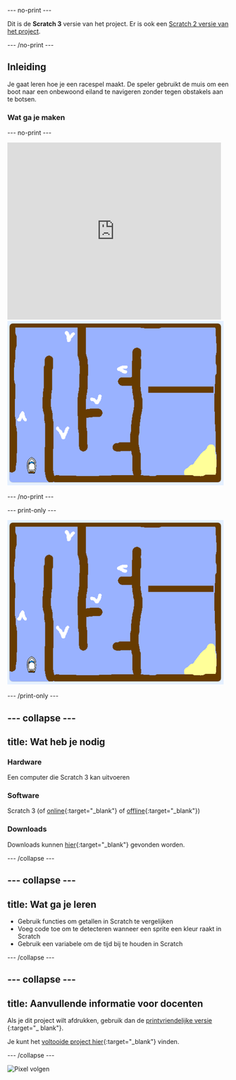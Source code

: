 \--- no-print \---

Dit is de **Scratch 3** versie van het project. Er is ook een [Scratch 2 versie van het project](https://projects.raspberrypi.org/en/projects/boat-race-scratch2).

\--- /no-print \---

## Inleiding

Je gaat leren hoe je een racespel maakt. De speler gebruikt de muis om een ​​boot naar een onbewoond eiland te navigeren zonder tegen obstakels aan te botsen.

### Wat ga je maken

\--- no-print \---

<div class="scratch-preview">
  <iframe allowtransparency="true" width="485" height="402" src="https://scratch.mit.edu/projects/embed/276662533/?autostart=false" frameborder="0" scrolling="no"></iframe>
  <img src="images/boat_race_demo.png">
</div>

\--- /no-print \---

\--- print-only \---

![boot race demo](images/boat_race_demo.png)

\--- /print-only \---

## \--- collapse \---

## title: Wat heb je nodig

### Hardware

Een computer die Scratch 3 kan uitvoeren

### Software

Scratch 3 (of [online](https://rpf.io/scratchon){:target="_blank"} of [offline](https://rpf.io/scratchoff){:target="_blank"})

### Downloads

Downloads kunnen [hier](http://rpf.io/p/en/boat-race-go){:target="_blank"} gevonden worden.

\--- /collapse \---

## \--- collapse \---

## title: Wat ga je leren

- Gebruik functies om getallen in Scratch te vergelijken
- Voeg code toe om te detecteren wanneer een sprite een kleur raakt in Scratch
- Gebruik een variabele om de tijd bij te houden in Scratch

\--- /collapse \---

## \--- collapse \---

## title: Aanvullende informatie voor docenten

Als je dit project wilt afdrukken, gebruik dan de [ printvriendelijke versie ](https://projects.raspberrypi.org/en/projects/boat-race/print) {:target="_ blank"}.

Je kunt het [voltooide project hier](http://rpf.io/p/en/boat-race-get){:target="_blank"} vinden.

\--- /collapse \---

![Pixel volgen](https://code.org/api/hour/begin_codeclub_boatrace.png)